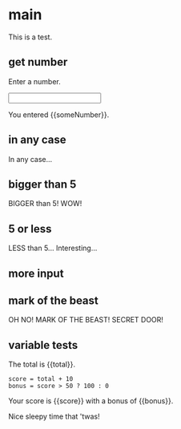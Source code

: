 # main

This is a test.

## get number

Enter a number.

<input to="someNumber" as="number" />

You entered {{someNumber}}.

<if cond="someNumber > 5">
  <if cond="someNumber == 666">
    <jump to="mark of the beast" />
    <else>
      <jump to="bigger than 5" />
    </else>
  </if>
  <else>
    <jump to="5 or less" />
  </else>
</if>

## in any case

In any case...

<jump to="more input" />

## bigger than 5

BIGGER than 5! WOW!

<jump to="in any case" />

## 5 or less

LESS than 5... Interesting...

## more input

<jump to="get number" />

## mark of the beast

OH NO! MARK OF THE BEAST! SECRET DOOR!

## variable tests

<set key="total" value="someNumber * 2" />

The total is {{total}}.

```
score = total + 10
bonus = score > 50 ? 100 : 0
```

Your score is {{score}} with a bonus of {{bonus}}.

<sleep duration=1000 />

Nice sleepy time that 'twas!
